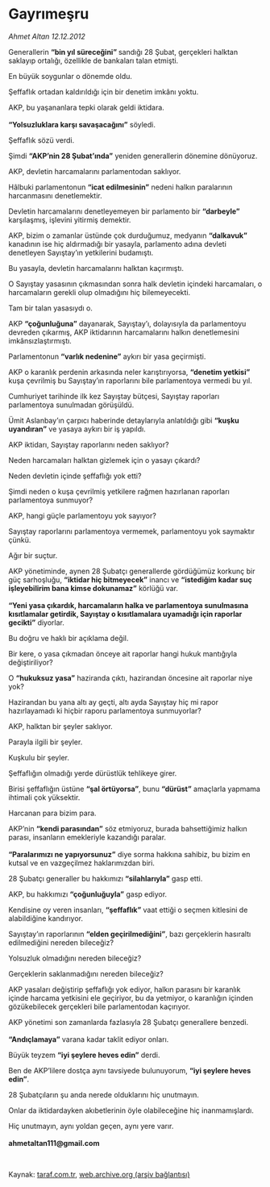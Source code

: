 # Gayrımeşru

*Ahmet Altan 12.12.2012*

<div class="yazi"><p>Generallerin <b>“bin yıl süreceğini” </b>sandığı 28 Şubat, gerçekleri halktan saklayıp ortalığı, özellikle de bankaları talan etmişti.</p>
<p>En büyük soygunlar o dönemde oldu.</p>
<p>Şeffaflık ortadan kaldırıldığı için bir denetim imkânı yoktu.</p>
<p>AKP, bu yaşananlara tepki olarak geldi iktidara.<br/><br/><b>“Yolsuzluklara karşı savaşacağını”</b> söyledi.</p>
<p>Şeffaflık sözü verdi.</p>
<p>Şimdi <b>“AKP’nin 28 Şubat’ında”</b> yeniden generallerin dönemine dönüyoruz.</p>
<p>AKP, devletin harcamalarını parlamentodan saklıyor.</p>
<p>Hâlbuki parlamentonun <b>“icat edilmesinin”</b> nedeni halkın paralarının harcanmasını denetlemektir.</p>
<p>Devletin harcamalarını denetleyemeyen bir parlamento bir <b>“darbeyle”</b> karşılaşmış, işlevini yitirmiş demektir.</p>
<p>AKP, bizim o zamanlar üstünde çok durduğumuz, medyanın <b>“dalkavuk”</b> kanadının ise hiç aldırmadığı bir yasayla, parlamento adına devleti denetleyen Sayıştay’ın yetkilerini budamıştı.</p>
<p>Bu yasayla, devletin harcamalarını halktan kaçırmıştı.</p>
<p>O Sayıştay yasasının çıkmasından sonra halk devletin içindeki harcamaları, o harcamaların gerekli olup olmadığını hiç bilemeyecekti.</p>
<p>Tam bir talan yasasıydı o.</p>
<p>AKP <b>“çoğunluğuna”</b> dayanarak, Sayıştay’ı, dolayısıyla da parlamentoyu devreden çıkarmış, AKP iktidarının harcamalarını halkın denetlemesini imkânsızlaştırmıştı.</p>
<p>Parlamentonun <b>“varlık nedenine”</b> aykırı bir yasa geçirmişti.</p>
<p>AKP o karanlık perdenin arkasında neler karıştırıyorsa, <b>“denetim yetkisi”</b> kuşa çevrilmiş bu Sayıştay’ın raporlarını bile parlamentoya vermedi bu yıl.</p>
<p>Cumhuriyet tarihinde ilk kez Sayıştay bütçesi, Sayıştay raporları parlamentoya sunulmadan görüşüldü.</p>
<p>Ümit Aslanbay’ın çarpıcı haberinde detaylarıyla anlatıldığı gibi <b>“kuşku uyandıran”</b> ve yasaya aykırı bir iş yapıldı.</p>
<p>AKP iktidarı, Sayıştay raporlarını neden saklıyor?</p>
<p>Neden harcamaları halktan gizlemek için o yasayı çıkardı?</p>
<p>Neden devletin içinde şeffaflığı yok etti?</p>
<p>Şimdi neden o kuşa çevrilmiş yetkilere rağmen hazırlanan raporları parlamentoya sunmuyor?</p>
<p>AKP, hangi güçle parlamentoyu yok sayıyor?</p>
<p>Sayıştay raporlarını parlamentoya vermemek, parlamentoyu yok saymaktır çünkü.</p>
<p>Ağır bir suçtur.</p>
<p>AKP yönetiminde, aynen 28 Şubatçı generallerde gördüğümüz korkunç bir güç sarhoşluğu, <b>“iktidar hiç bitmeyecek”</b> inancı ve <b>“istediğim kadar suç işleyebilirim bana kimse dokunamaz”</b> körlüğü var.<br/><br/><b>“Yeni yasa çıkardık, harcamaların halka ve parlamentoya sunulmasına kısıtlamalar getirdik, Sayıştay o kısıtlamalara uyamadığı için raporlar gecikti”</b> diyorlar.</p>
<p>Bu doğru ve haklı bir açıklama değil.</p>
<p>Bir kere, o yasa çıkmadan önceye ait raporlar hangi hukuk mantığıyla değiştiriliyor?</p>
<p>O <b>“hukuksuz yasa”</b> haziranda çıktı, hazirandan öncesine ait raporlar niye yok?</p>
<p>Hazirandan bu yana altı ay geçti, altı ayda Sayıştay hiç mi rapor hazırlayamadı ki hiçbir raporu parlamentoya sunmuyorlar?</p>
<p>AKP, halktan bir şeyler saklıyor.</p>
<p>Parayla ilgili bir şeyler.</p>
<p>Kuşkulu bir şeyler.</p>
<p>Şeffaflığın olmadığı yerde dürüstlük tehlikeye girer.</p>
<p>Birisi şeffaflığın üstüne <b>“şal örtüyorsa”</b>, bunu <b>“dürüst”</b> amaçlarla yapmama ihtimali çok yüksektir.</p>
<p>Harcanan para bizim para.</p>
<p>AKP’nin <b>“kendi parasından”</b> söz etmiyoruz, burada bahsettiğimiz halkın parası, insanların emekleriyle kazandığı paralar.<br/><br/><b>“Paralarımızı ne yapıyorsunuz”</b> diye sorma hakkına sahibiz, bu bizim en kutsal ve en vazgeçilmez haklarımızdan biri.</p>
<p>28 Şubatçı generaller bu hakkımızı <b>“silahlarıyla”</b> gasp etti.</p>
<p>AKP, bu hakkımızı <b>“çoğunluğuyla”</b> gasp ediyor.</p>
<p>Kendisine oy veren insanları, <b>“şeffaflık”</b> vaat ettiği o seçmen kitlesini de alabildiğine kandırıyor.</p>
<p>Sayıştay’ın raporlarının <b>“elden geçirilmediğini”</b>, bazı gerçeklerin hasıraltı edilmediğini nereden bileceğiz?</p>
<p>Yolsuzluk olmadığını nereden bileceğiz?</p>
<p>Gerçeklerin saklanmadığını nereden bileceğiz?</p>
<p>AKP yasaları değiştirip şeffaflığı yok ediyor, halkın parasını bir karanlık içinde harcama yetkisini ele geçiriyor, bu da yetmiyor, o karanlığın içinden gözükebilecek gerçekleri bile parlamentodan kaçırıyor.</p>
<p>AKP yönetimi son zamanlarda fazlasıyla 28 Şubatçı generallere benzedi.<br/><br/><b>“Andıçlamaya”</b> varana kadar taklit ediyor onları.</p>
<p>Büyük teyzem <b>“iyi şeylere heves edin”</b> derdi.</p>
<p>Ben de AKP’lilere dostça aynı tavsiyede bulunuyorum, <b>“iyi şeylere heves edin”</b>.</p>
<p>28 Şubatçıların şu anda nerede olduklarını hiç unutmayın.</p>
<p>Onlar da iktidardayken akıbetlerinin öyle olabileceğine hiç inanmamışlardı.</p>
<p>Hiç unutmayın, aynı yoldan geçen, aynı yere varır.<br/><br/><b>ahmetaltan111@gmail.com</b></p>
<p> </p>
</div>

Kaynak: [taraf.com.tr](http://www.taraf.com.tr/ahmet-altan/makale-gayrimesru.htm), [web.archive.org (arşiv bağlantısı)](http://web.archive.org/web/20131107152917/http://www.taraf.com.tr/ahmet-altan/makale-gayrimesru.htm)
